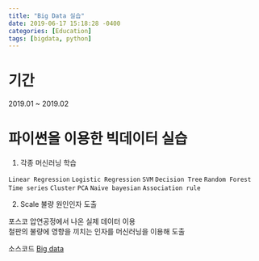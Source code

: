 ```yaml
---
title: "Big Data 실습"
date: 2019-06-17 15:18:28 -0400
categories: [Education]
tags: [bigdata, python] 
---
```

# 기간
2019.01 ~ 2019.02

# 파이썬을 이용한 빅데이터 실습<br>

1. 각종 머신러닝 학습

`Linear Regression` `Logistic Regression` `SVM` `Decision Tree` `Random Forest` `Time series` `Cluster` `PCA` `Naive bayesian` `Association rule` 


2. Scale 불량 원인인자 도출

포스코 압연공정에서 나온 실제 데이터 이용<br>
철판의 불량에 영향을 끼치는 인자를 머신러닝을 이용해 도출


소스코드 [Big data][bigdata-gh]

[bigdata-gh]:   https://github.com/godute/BigData
